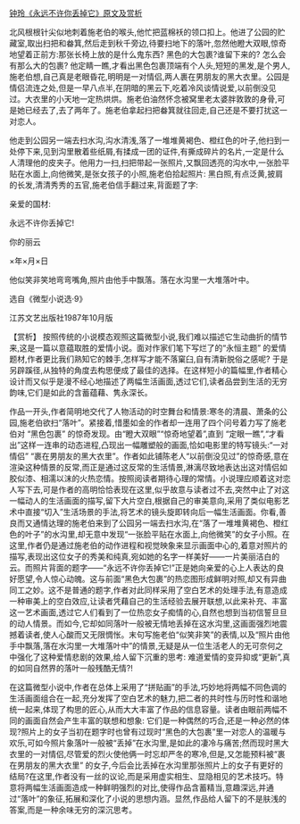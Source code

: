 [钟玲《永远不许你丢掉它》原文及赏析](https://www.vrrw.net/wx/15124.html)

北风根根针尖似地刺着施老伯的喉头,他忙把蓝棉袄的领口扣上。他进了公园的贮藏室,取出扫把和畚箕,然后走到秋千旁边,待要扫地下的落叶,忽然他瞪大双眼,惊奇地望着正前方:那张长椅上放的是什么鬼东西? 黑色的大包裹?谁留下来的? 怎么会有那么大的包裹? 他定睛一瞧,才看出黑色包裹顶端有个人头,短短的黑发,是个男人,施老伯想,自己真是老眼昏花,明明是一对情侣,两人裹在男朋友的黑大衣里。公园是情侣流连之处,但是一早八点半,在阴暗的黑云下,吃着冷风谈情说爱,以前倒没见过。大衣里的小天地一定热烘烘。施老伯油然怀念被窝里老太婆胖敦敦的身骨,可是她已经去了,去了两年了。施老伯拿起扫把畚箕就往回走,自己还是不要打扰这一对恋人。

他走到公园另一端去扫水沟,沟水清浅,落了一堆堆黄褐色、橙红色的叶子,他扫到一处停下来,见到沟里散着些纸屑,有揉成一团的证件,有撕成碎片的名片,一定是什么人清理他的皮夹子。他用力一扫,扫把带起一张照片,又飘回透亮的沟水中,一张脸平贴在水面上,向他微笑,是张女孩子的小照,施老伯拾起照片: 黑白照,有点泛黄,披肩的长发,清清秀秀的五官,施老伯信手翻过来,背面题了字:

亲爱的国材:

永远不许你丢掉它!

你的丽云

×年×月×日

他似笑非笑地弯弯嘴角,照片由他手中飘落。落在水沟里一大堆落叶中。

选自《微型小说选·9》

江苏文艺出版社1987年10月版



【赏析】 按照传统的小说模态观照这篇微型小说,我们难以描述它生动曲折的情节来,这是一篇以意蕴取胜的爱情小说。面对作家们笔下写烂了的“永恒主题” 的爱情题材,作者更比我们熟知它的棘手,怎样写才能不落窠臼,自有清新脱俗之感呢? 于是另辟蹊径,从独特的角度去构思便成了最佳的选择。在这样短小的篇幅里,作者精心设计而又似乎是漫不经心地描述了两幅生活画面,透过它们,读者品尝到生活的无穷韵味,它们是如此的含蓄蕴藉、隽永深长。

作品一开头,作者简明地交代了人物活动的时空舞台和情景:寒冬的清晨、萧条的公园,施老伯欲扫“落叶”。紧接着,惜墨如金的作者却一连用了四个问号着力写了施老伯对 “黑色包裹” 的惊奇发现。由“瞪大双眼”“惊奇地望着”,直到 “定眼一瞧”,“才看出”这样一连串的动态进程,凸现出一幅雕塑般的画面,恰如电影里的特写镜头:“一对情侣” “裹在男朋友的黑大衣里”。作者如此铺陈老人“以前倒没见过”的惊奇感,意在渲染这种情景的反常,而正是通过这反常的生活情景,淋漓尽致地表达出这对情侣如胶似漆、相濡以沫的火热恋情。按照阅读者期待心理的常情。小说理应顺着这对恋人写下去,可是作者的高明恰恰表现在这里,似乎故意与读者过不去,突然中止了对这一幅动人的生活画面的描写,留下大片空白,根据自己的审美意向,采用了类似电影艺术中直接“切入”生活场景的手法,将艺术的镜头旋即转向后一幅生活画面。你看,善良而又通情达理的施老伯来到了公园另一端去扫水沟,在“落了一堆堆黄褐色、橙红色的叶子”的水沟里,却无意中发现“一张脸平贴在水面上,向他微笑”的女子小照。在这里,作者仍是通过施老伯的动作进程和视觉映象来显示画面中心的,着意对照片的描写,表现出这位女子的秀美和纯真,宛如她的名字一样美好——一片美丽洁白的云。而照片背面的题字——“永远不许你丢掉它!”正是她向亲爱的心上人表达的良好愿望,令人惊心动魄。这与前面“黑色大包裹”的热恋图形成鲜明对照,却又有异曲同工之妙。这不是普通的题字,作者对此同样采用了空白艺术的处理手法,有意造成一种审美上的空白效应,让读者凭藉自己的生活经验去展开联想,以此来补充、丰富这一艺术画面,透过它人们看到了一位热恋女子痴情的心,自然也想到当初信誓旦旦的动人情景。而如今,它却如同落叶一般被无情地丢掉在这水沟里,这画面强烈地震撼着读者,使人心酸而又无限惆怅。末句写施老伯“似笑非笑”的表情,以及“照片由他手中飘落,落在水沟里一大堆落叶中”的情景,无疑是从一位生活老人的无可奈何之中强化了这种爱情悲剧的效果,给人留下沉重的思考: 难道爱情的变异抑或“更新”,真的如同自然界的落叶一般残酷无情?!

在这篇微型小说中,作者在总体上采用了“拼贴画”的手法,巧妙地将两幅不同色调的生活画面组合在一起,充分发挥了空白艺术的魅力,把二者的共时性与历时性和谐地统一起来,体现了构思的匠心,从而大大丰富了作品的信息容量。读者由眼前两幅不同的画面自然会产生丰富的联想和想象: 它们是一种偶然的巧合,还是一种必然的体现?照片上的女子当初在题字时也曾有过现时“黑色的大包裹”里一对恋人的温暖与欢乐,可如今照片象落叶一般被“丢掉”在水沟里,是如此的凄冷与痛苦;然而现时黑大衣里的一对情侣,尽管爱的烈火使他俩一时忘却严冬的寒冷,但是,又怎能预料被“裹在男朋友的黑大衣里” 的女子,今后会比丢掉在水沟里那张照片上的女子有更好的结局?在这里,作者没有一丝的议论,而是采用虚实相生、显隐相见的艺术技巧。特意将两幅生活画面造成一种鲜明强烈的对比,使得作品含蓄精当,意趣深远,并通过“落叶”的象征,拓展和深化了小说的思想内涵。显然,作品给人留下的不是肤浅的答案,而是一种余味无穷的深沉思考。

